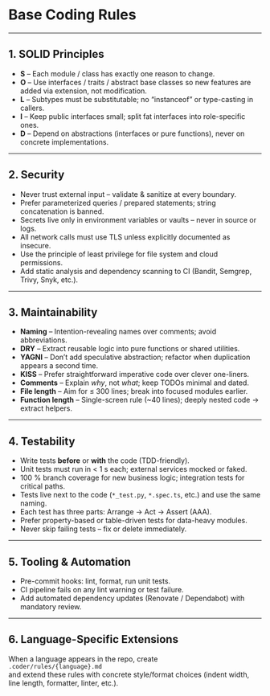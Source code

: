 # Base Coding Rules
<!-- Kilo Code / OpenCode universal baseline -->
<!-- Language-specific overrides go in ./python.md, ./typescript.md, etc. -->

---

## 1. SOLID Principles
- **S** – Each module / class has exactly one reason to change.  
- **O** – Use interfaces / traits / abstract base classes so new features are added via extension, not modification.  
- **L** – Subtypes must be substitutable; no “instanceof” or type-casting in callers.  
- **I** – Keep public interfaces small; split fat interfaces into role-specific ones.  
- **D** – Depend on abstractions (interfaces or pure functions), never on concrete implementations.

---

## 2. Security
- Never trust external input – validate & sanitize at every boundary.  
- Prefer parameterized queries / prepared statements; string concatenation is banned.  
- Secrets live only in environment variables or vaults – never in source or logs.  
- All network calls must use TLS unless explicitly documented as insecure.  
- Use the principle of least privilege for file system and cloud permissions.  
- Add static analysis and dependency scanning to CI (Bandit, Semgrep, Trivy, Snyk, etc.).

---

## 3. Maintainability
- **Naming** – Intention-revealing names over comments; avoid abbreviations.  
- **DRY** – Extract reusable logic into pure functions or shared utilities.  
- **YAGNI** – Don’t add speculative abstraction; refactor when duplication appears a second time.  
- **KISS** – Prefer straightforward imperative code over clever one-liners.  
- **Comments** – Explain *why*, not *what*; keep TODOs minimal and dated.  
- **File length** – Aim for ≤ 300 lines; break into focused modules earlier.  
- **Function length** – Single-screen rule (~40 lines); deeply nested code → extract helpers.

---

## 4. Testability
- Write tests **before** or **with** the code (TDD-friendly).  
- Unit tests must run in < 1 s each; external services mocked or faked.  
- 100 % branch coverage for new business logic; integration tests for critical paths.  
- Tests live next to the code (`*_test.py`, `*.spec.ts`, etc.) and use the same naming.  
- Each test has three parts: Arrange → Act → Assert (AAA).  
- Prefer property-based or table-driven tests for data-heavy modules.  
- Never skip failing tests – fix or delete immediately.

---

## 5. Tooling & Automation
- Pre-commit hooks: lint, format, run unit tests.  
- CI pipeline fails on any lint warning or test failure.  
- Add automated dependency updates (Renovate / Dependabot) with mandatory review.

---

## 6. Language-Specific Extensions
When a language appears in the repo, create  
`.coder/rules/{language}.md`  
and extend these rules with concrete style/format choices (indent width, line length, formatter, linter, etc.).

<!-- End of file -->